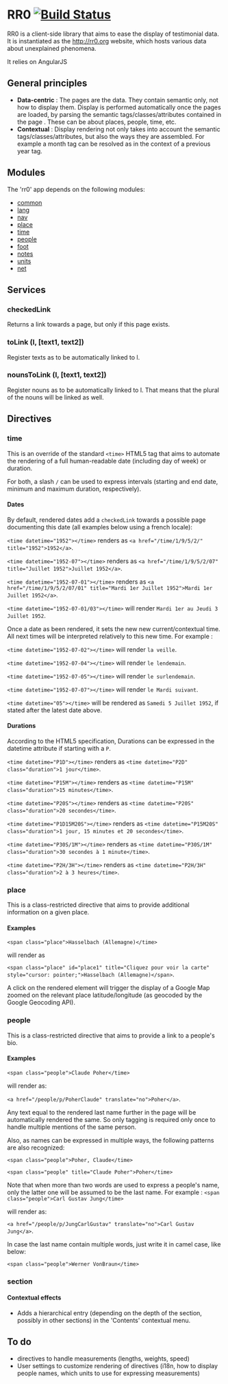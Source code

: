 RR0  [![Build Status](https://travis-ci.org/RR0/RR0.svg?branch=master)](https://travis-ci.org/RR0/RR0.svg?branch=master) 
===

RR0 is a client-side library that aims to ease the display of testimonial data.
It is instantiated as the http://rr0.org website, which hosts various data about unexplained phenomena.

It relies on AngularJS

General principles
------------------
 * **Data-centric** : The pages are the data. They contain semantic only, not how to display them.
 Display is performed automatically once the pages are loaded, by parsing the semantic tags/classes/attributes contained in the page
 . These can be about places, people, time, etc.
 * **Contextual** : Display rendering not only takes into account the semantic tags/classes/attributes, 
 but also the ways they are assembled. For example a month tag can be resolved as in the context of a previous year tag.

Modules
-------
The 'rr0' app depends on the following modules:

 * [common](common.md)
 * [lang](lang.md)
 * [nav](nav.md)
 * [place](place/place.md)
 * [time](time/time.md)
 * [people](people/people.md)
 * [foot](foot.md)
 * [notes](notes.md)
 * [units](units.md)
 * [net](net.md)

Services
--------
### checkedLink ###
Returns a link towards a page, but only if this page exists.

### toLink (l, [text1, text2]) ###
Register texts as to be automatically linked to l.

### nounsToLink (l, [text1, text2]) ###
Register nouns as to be automatically linked to l. 
That means that the plural of the nouns will be linked as well.

Directives
----------

### time ###

This is an override of the standard `<time>` HTML5 tag that aims to automate the rendering of a full human-readable date (including day 
of week) or duration.

For both, a slash `/` can be used to express intervals (starting and end date, minimum and maximum duration, respectively).

#### Dates ####

 By default, rendered dates add a `checkedLink` towards a possible page documenting this date (all examples below using a french locale):

 `<time datetime="1952"></time>` renders as `<a href="/time/1/9/5/2/" title="1952">1952</a>`.

 `<time datetime="1952-07"></time>` renders as `<a href="/time/1/9/5/2/07" title="Juillet 1952">Juillet 1952</a>`.

 `<time datetime="1952-07-01"></time>` renders as `<a href="/time/1/9/5/2/07/01" title="Mardi 1er Juillet 1952">Mardi 1er Juillet 1952</a>`.

 `<time datetime="1952-07-01/03"></time>` will render `Mardi 1er au Jeudi 3 Juillet 1952`.

Once a date as been rendered, it sets the new new current/contextual time. All next times will be interpreted relatively to 
this new time. For example :

 `<time datetime="1952-07-02"></time>` will render `la veille`.
 
 `<time datetime="1952-07-04"></time>` will render `le lendemain`.
 
 `<time datetime="1952-07-05"></time>` will render `le surlendemain`.

 `<time datetime="1952-07-07"></time>` will render `le Mardi suivant`.

 `<time datetime="05"></time>` will be rendered as `Samedi 5 Juillet 1952`, if stated after the latest date above.

#### Durations ####

According to the HTML5 specification, Durations can be expressed in the datetime attribute if starting with a `P`.

 `<time datetime="P1D"></time>` renders as `<time datetime="P2D" class="duration">1 jour</time>`.
 
 `<time datetime="P15M"></time>` renders as `<time datetime="P15M" class="duration">15 minutes</time>`.
 
 `<time datetime="P20S"></time>` renders as `<time datetime="P20S" class="duration">20 secondes</time>`.

 `<time datetime="P1D15M20S"></time>` renders as `<time datetime="P15M20S" class="duration">1 jour, 15 minutes et 20 secondes</time>`.
 
 `<time datetime="P30S/1M"></time>` renders as `<time datetime="P30S/1M" class="duration">30 secondes à 1 minute</time>`.

 `<time datetime="P2H/3H"></time>` renders as `<time datetime="P2H/3H" class="duration">2 à 3 heures</time>`.

### place ###
This is a class-restricted directive that aims to provide additional information on a given place.
#### Examples ####
 `<span class="place">Hasselbach (Allemagne)</time>`

 will render as

   `<span class="place" id="place1" title="Cliquez pour voir la carte" style="cursor: pointer;">Hasselbach
  (Allemagne)</span>`.

A click on the rendered element will trigger the display of a Google Map zoomed on the relevant place latitude/longitude (as geocoded by
the Google Geocoding API).

### people ###
This is a class-restricted directive that aims to provide a link to a people's bio.
#### Examples ####

 `<span class="people">Claude Poher</time>`

 will render as:

   `<a href="/people/p/PoherClaude" translate="no">Poher</a>`.

Any text equal to the rendered last name further in the page will be automatically rendered the same. So only tagging is required 
only once to handle multiple mentions of the same person.

Also, as names can be expressed in multiple ways, the following patterns are also recognized:

 `<span class="people">Poher, Claude</time>`
 
 `<span class="people" title="Claude Poher">Poher</time>`

Note that when more than two words are used to express a people's name, only the latter one will be assumed to be the last name. 
For example :
 `<span class="people">Carl Gustav Jung</time>`

 will render as:

   `<a href="/people/p/JungCarlGustav" translate="no">Carl Gustav Jung</a>`.

In case the last name contain multiple words, just write it in camel case, like below:

 `<span class="people">Werner VonBraun</time>`

### section ###
#### Contextual effects ####
 * Adds a hierarchical entry (depending on the depth of the section, possibly in other sections) in the 'Contents' contextual menu.

To do
-----
 * directives to handle measurements (lengths, weights, speed)
 * User settings to customize rendering of directives (i18n, how to display people names, which units to use for expressing measurements)